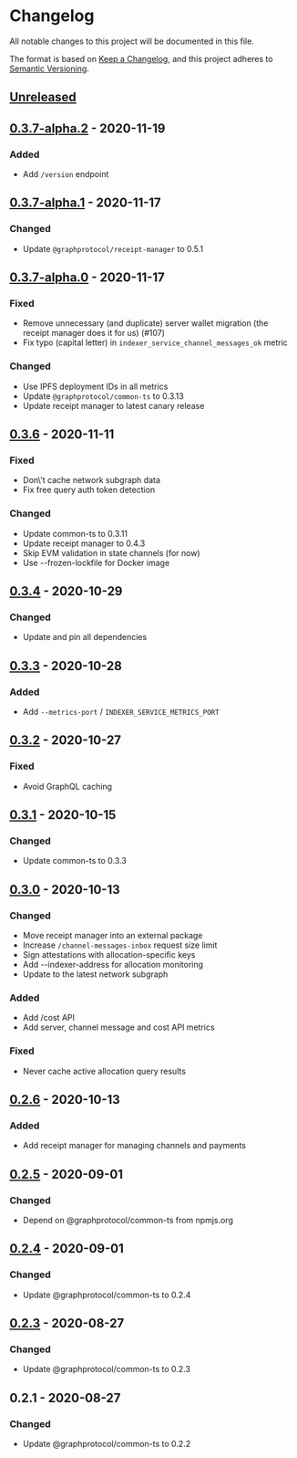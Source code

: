# Changelog
All notable changes to this project will be documented in this file.

The format is based on [Keep a Changelog](https://keepachangelog.com/en/1.0.0/),
and this project adheres to [Semantic Versioning](https://semver.org/spec/v2.0.0.html).

## [Unreleased]

## [0.3.7-alpha.2] - 2020-11-19
### Added
- Add `/version` endpoint

## [0.3.7-alpha.1] - 2020-11-17
### Changed
- Update `@graphprotocol/receipt-manager` to 0.5.1

## [0.3.7-alpha.0] - 2020-11-17
### Fixed
- Remove unnecessary (and duplicate) server wallet migration (the receipt manager does it for us) (#107)
- Fix typo (capital letter) in `indexer_service_channel_messages_ok` metric

### Changed
- Use IPFS deployment IDs in all metrics
- Update `@graphprotocol/common-ts` to 0.3.13
- Update receipt manager to latest canary release

## [0.3.6] - 2020-11-11
### Fixed
- Don\\'t cache network subgraph data
- Fix free query auth token detection

### Changed
- Update common-ts to 0.3.11
- Update receipt manager to 0.4.3
- Skip EVM validation in state channels (for now)
- Use --frozen-lockfile for Docker image

## [0.3.4] - 2020-10-29
### Changed
- Update and pin all dependencies

## [0.3.3] - 2020-10-28
### Added
- Add `--metrics-port` / `INDEXER_SERVICE_METRICS_PORT`

## [0.3.2] - 2020-10-27
### Fixed
- Avoid GraphQL caching

## [0.3.1] - 2020-10-15
### Changed
- Update common-ts to 0.3.3

## [0.3.0] - 2020-10-13
### Changed
- Move receipt manager into an external package
- Increase `/channel-messages-inbox` request size limit
- Sign attestations with allocation-specific keys
- Add --indexer-address for allocation monitoring
- Update to the latest network subgraph

### Added
- Add /cost API
- Add server, channel message and cost API metrics

### Fixed
- Never cache active allocation query results

## [0.2.6] - 2020-10-13
### Added
- Add receipt manager for managing channels and payments

## [0.2.5] - 2020-09-01
### Changed
- Depend on @graphprotocol/common-ts from npmjs.org

## [0.2.4] - 2020-09-01
### Changed
- Update @graphprotocol/common-ts to 0.2.4

## [0.2.3] - 2020-08-27
### Changed
- Update @graphprotocol/common-ts to 0.2.3

## 0.2.1 - 2020-08-27
### Changed
- Update @graphprotocol/common-ts to 0.2.2

[Unreleased]: https://github.com/graphprotocol/indexer/compare/v0.3.7-alpha.2...HEAD
[0.3.7-alpha.2]: https://github.com/graphprotocol/indexer/compare/v0.3.7-alpha.1...v0.3.7-alpha.2
[0.3.7-alpha.1]: https://github.com/graphprotocol/indexer/compare/v0.3.7-alpha.0...v0.3.7-alpha.1
[0.3.7-alpha.0]: https://github.com/graphprotocol/indexer/compare/v0.3.6...v0.3.7-alpha.0
[0.3.6]: https://github.com/graphprotocol/indexer/compare/v0.3.4...v0.3.6
[0.3.4]: https://github.com/graphprotocol/indexer/compare/v0.3.3...v0.3.4
[0.3.3]: https://github.com/graphprotocol/indexer/compare/v0.3.2...v0.3.3
[0.3.2]: https://github.com/graphprotocol/indexer/compare/v0.3.1...v0.3.2
[0.3.1]: https://github.com/graphprotocol/indexer/compare/v0.3.0...v0.3.1
[0.3.0]: https://github.com/graphprotocol/indexer/compare/v0.2.6...v0.3.0
[0.2.6]: https://github.com/graphprotocol/indexer/compare/v0.2.5...v0.2.6
[0.2.5]: https://github.com/graphprotocol/indexer/compare/v0.2.4...v0.2.5
[0.2.4]: https://github.com/graphprotocol/indexer/compare/v0.2.3...v0.2.4
[0.2.3]: https://github.com/graphprotocol/indexer/compare/v0.2.1...v0.2.3
